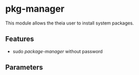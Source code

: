 # pkg-manager

This module allows the theia user to install system packages.

## Features

- sudo _package-manager_ without password

## Parameters
